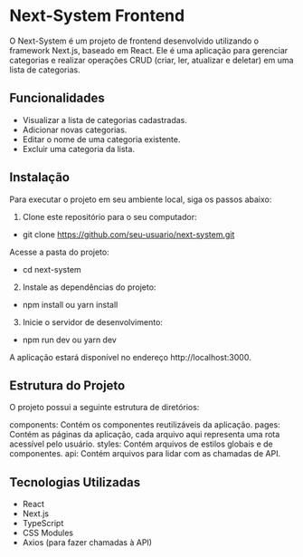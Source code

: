 # Next-System Frontend

O Next-System é um projeto de frontend desenvolvido utilizando o framework Next.js, baseado em React. Ele é uma aplicação para gerenciar categorias e realizar operações CRUD (criar, ler, atualizar e deletar) em uma lista de categorias.

## Funcionalidades

- Visualizar a lista de categorias cadastradas.
- Adicionar novas categorias.
- Editar o nome de uma categoria existente.
- Excluir uma categoria da lista.

## Instalação

Para executar o projeto em seu ambiente local, siga os passos abaixo:

1. Clone este repositório para o seu computador:
- git clone https://github.com/seu-usuario/next-system.git

Acesse a pasta do projeto:
- cd next-system

2. Instale as dependências do projeto:
- npm install ou yarn install

3. Inicie o servidor de desenvolvimento:
- npm run dev ou yarn dev

A aplicação estará disponível no endereço http://localhost:3000.

## Estrutura do Projeto
O projeto possui a seguinte estrutura de diretórios:

components: Contém os componentes reutilizáveis da aplicação.
pages: Contém as páginas da aplicação, cada arquivo aqui representa uma rota acessível pelo usuário.
styles: Contém arquivos de estilos globais e de componentes.
api: Contém arquivos para lidar com as chamadas de API.

## Tecnologias Utilizadas
- React
- Next.js
- TypeScript
- CSS Modules
- Axios (para fazer chamadas à API)
